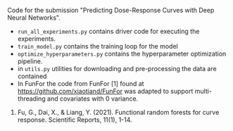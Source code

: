Code for the submission "Predicting Dose-Response Curves with Deep Neural Networks". 
- `run_all_experiments.py` contains driver code for executing the experiments. 
- `train_model.py` contains the training loop for the model
- `optimize_hyperparameters.py` contains the hyperparameter optimization pipeline.
- in `utils.py` utilities for downloading and pre-processing the data are contained
- In FunFor the code from FunFor [1] found at https://github.com/xiaotiand/FunFor was adapted to support multi-threading and covariates with 0 variance.

1. Fu, G., Dai, X., & Liang, Y. (2021). Functional random forests for curve response. Scientific Reports, 11(1), 1-14.
